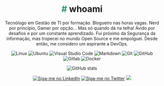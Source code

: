 
<div align="center">
<h1><font color=#219668>#</font> whoami</h1>

Tecnólogo em Gestão de TI por formação. Blogueiro nas horas vagas. Nerd por princípio, Gamer por opção... Mas só quando dá na telha! Ávido por desafios e por um constante aprendizado. Fui próximo da Segurança da informação, mas tropecei no mundo Open Source e me empolguei. Desde então, me considero um aspirante a DevOps.

<img alt="Linux" src="https://img.shields.io/badge/Linux-FCC624?style=for-the-badge&logo=linux&logoColor=black" /> 
<img alt="Ubuntu" src="https://img.shields.io/badge/Ubuntu-E95420?style=for-the-badge&logo=ubuntu&logoColor=white" /> 
<img alt="Visual Studio Code" src="https://img.shields.io/badge/VisualStudioCode-0078d7.svg?style=for-the-badge&logo=visual-studio-code&logoColor=white"/> 
<img alt="Markdown" src="https://img.shields.io/badge/Markdown-000000?style=for-the-badge&logo=markdown&logoColor=white
" /> 
<img alt="Git" src="https://img.shields.io/badge/git-%23F05033.svg?style=for-the-badge&logo=git&logoColor=white"/> 
<img alt="GitHub" src="https://img.shields.io/badge/github-%23121011.svg?style=for-the-badge&logo=github&logoColor=white"/> 
<img alt="Gitlab" src="https://img.shields.io/badge/GitLab-330F63?style=for-the-badge&logo=gitlab&logoColor=white" />
<img alt="Docker" src="https://img.shields.io/badge/docker-%230db7ed.svg?style=for-the-badge&logo=docker&logoColor=white"/>

<p>

![GitHub stats](https://github-readme-stats.vercel.app/api?username=ciro-mota&hide=commits,prs,issues&show_icons=true&theme=nord)

<a href="https://www.linkedin.com/in/ciro-mota/" rel="external"><img src="https://img.shields.io/badge/LinkedIn-0077B5?style=for-the-badge&logo=linkedin&logoColor=white" alt="Siga-me no LinkedIn"></a>
<a href="https://twitter.com/ciromota" rel="external"><img src="https://img.shields.io/badge/Twitter-1DA1F2?style=for-the-badge&logo=twitter&logoColor=white" alt="Siga-me no Twitter"></a> 
<a href="https://ciromota.tec.br/"><img src="https://img.shields.io/website?down_color=blue&down_message=ciromota.tec.br&label=Blog&logo=ghost&logoColor=green&style=for-the-badge&up_color=blue&up_message=ciromota.tec.br&url=https%3A%2F%2Fciromota.tec.br"></a>
</div>